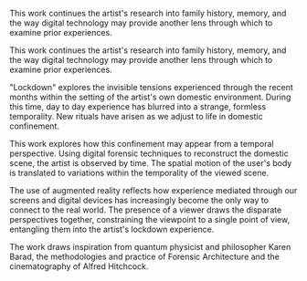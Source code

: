 This work continues the artist's research into family history, memory, and the way digital technology may provide another lens through which to examine prior experiences. 

This work continues the artist's research into family history, memory, and the way digital technology may provide another lens through which to examine prior experiences. 

"Lockdown" explores the invisible tensions experienced through the recent months within the setting of the artist's own domestic environment. During this time, day to day experience has blurred into a strange, formless temporality. New rituals have arisen as we adjust to life in domestic confinement. 

This work explores how this confinement may appear from a temporal perspective. Using digital forensic techniques to reconstruct the domestic scene, the artist is observed by time. The spatial motion of the user's body is translated to variations within the temporality of the viewed scene. 

The use of augmented reality reflects how experience mediated through our screens and digital devices has increasingly become the only way to connect to the real world. The presence of a viewer draws the disparate perspectives together, constraining the viewpoint to a single point of view, entangling them into the artist's lockdown experience. 

The work draws inspiration from quantum physicist and philosopher Karen Barad, the methodologies and practice of Forensic Architecture and the cinematography of Alfred Hitchcock.